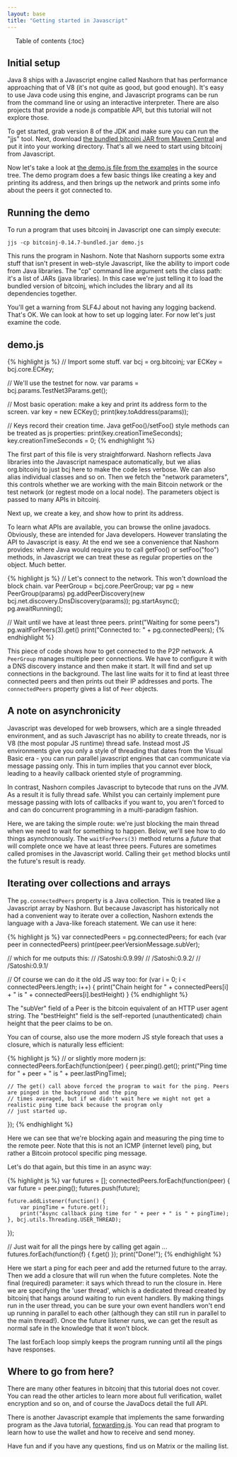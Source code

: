 ```yaml
---
layout: base
title: "Getting started in Javascript"
---
```


<div markdown="1" id="toc" class="toc"><div markdown="1">

* Table of contents
{:toc}

</div></div>

<div markdown="1" class="toccontent">

## Initial setup

Java 8 ships with a Javascript engine called Nashorn that has performance approaching that of V8 (it's not quite as good, but good enough). It's easy to use Java code using this engine, and Javascript programs can be run from the command line or using an interactive interpreter. There are also projects that provide a node.js compatible API, but this tutorial will not explore those.

To get started, grab version 8 of the JDK and make sure you can run the "jjs" tool. Next, download [the bundled bitcoinj JAR from Maven Central](http://search.maven.org/remotecontent?filepath=org/bitcoinj/bitcoinj-core/0.14.7/bitcoinj-core-0.14.7-bundled.jar) and put it into your working directory. That's all we need to start using bitcoinj from Javascript.

Now let's take a look at [the demo.js file from the examples](https://github.com/bitcoinj/bitcoinj/blob/master/examples/src/main/javascript/demo.js) in the source tree. The demo program does a few basic things like creating a key and printing its address, and then brings up the network and prints some info about the peers it got connected to.

## Running the demo

To run a program that uses bitcoinj in Javascript one can simply execute:

```
jjs -cp bitcoinj-0.14.7-bundled.jar demo.js
```

This runs the program in Nashorn. Note that Nashorn supports some extra stuff that isn't present in web-style Javascript, like the ability to import code from Java libraries. The "cp" command line argument sets the class path: it's a list of JARs (java libraries). In this case we're just telling it to load the bundled version of bitcoinj, which includes the library and all its dependencies together.

You'll get a warning from SLF4J about not having any logging backend. That's OK. We can look at how to set up logging later. For now let's just examine the code.

## demo.js

{% highlight js %}
// Import some stuff.
var bcj = org.bitcoinj;
var ECKey = bcj.core.ECKey;

// We'll use the testnet for now.
var params = bcj.params.TestNet3Params.get();

// Most basic operation: make a key and print its address form to the screen.
var key = new ECKey();
print(key.toAddress(params));

// Keys record their creation time. Java getFoo()/setFoo() style methods can be treated as js properties:
print(key.creationTimeSeconds);
key.creationTimeSeconds = 0;
{% endhighlight %}

The first part of this file is very straightforward. Nashorn reflects Java libraries into the Javascript namespace automatically, but we alias org.bitcoinj to just bcj here to make the code less verbose. We can also alias individual classes and so on. Then we fetch the "network parameters", this controls whether we are working with the main Bitcoin network or the test network (or regtest mode on a local node). The parameters object is passed to many APIs in bitcoinj.

Next up, we create a key, and show how to print its address.

To learn what APIs are available, you can browse the online javadocs. Obviously, these are intended for Java developers. However translating the API to Javascript is easy. At the end we see a convenience that Nashorn provides:  where Java would require you to call getFoo() or setFoo("foo") methods, in Javascript we can treat these as regular properties on the object. Much better.

{% highlight js %}
// Let's connect to the network. This won't download the block chain.
var PeerGroup = bcj.core.PeerGroup;
var pg = new PeerGroup(params)
pg.addPeerDiscovery(new bcj.net.discovery.DnsDiscovery(params));
pg.startAsync();
pg.awaitRunning();

// Wait until we have at least three peers.
print("Waiting for some peers")
pg.waitForPeers(3).get()
print("Connected to: " + pg.connectedPeers);
{% endhighlight %}

This piece of code shows how to get connected to the P2P network. A `PeerGroup` manages multiple peer connections. We have to configure it with a DNS discovery instance and then make it start. It will find and set up connections in the background. The last line waits for it to find at least three connected peers and then prints out their IP addresses and ports. The `connectedPeers` property gives a list of `Peer` objects.

## A note on asynchronicity

Javascript was developed for web browsers, which are a single threaded environment, and as such Javascript has no ability to create threads, nor is V8 (the most popular JS runtime) thread safe. Instead most JS environments give you only a style of threading that dates from the Visual Basic era - you can run parallel javascript engines that can communicate via message passing only. This in turn implies that you cannot ever block, leading to a heavily callback oriented style of programming.

In contrast, Nashorn compiles Javascript to bytecode that runs on the JVM. As a result it is fully thread safe. Whilst you can certainly implement pure message passing with lots of callbacks if you want to, you aren't forced to and can do concurrent programming in a multi-paradigm fashion.

Here, we are taking the simple route: we're just blocking the main thread when we need to wait for something to happen. Below, we'll see how to do things asynchronously. The `waitForPeers(3)` method returns a *future* that will complete once we have at least three peers. Futures are sometimes called promises in the Javascript world. Calling their `get` method blocks until the future's result is ready.

## Iterating over collections and arrays

The `pg.connectedPeers` property is a Java collection. This is treated like a Javascript array by Nashorn. But because Javascript has historically not had a convenient way to iterate over a collection, Nashorn extends the language with a Java-like foreach statement. We can use it here:

{% highlight js %}
var connectedPeers = pg.connectedPeers;
for each (var peer in connectedPeers)
    print(peer.peerVersionMessage.subVer);

// which for me outputs this:
// /Satoshi:0.9.99/
// /Satoshi:0.9.2/
// /Satoshi:0.9.1/

// Of course we can do it the old JS way too:
for (var i = 0; i < connectedPeers.length; i++) {
    print("Chain height for " + connectedPeers[i] + " is " + connectedPeers[i].bestHeight)
}
{% endhighlight %}

The "subVer" field of a Peer is the bitcoin equivalent of an HTTP user agent string. The "bestHeight" field is the self-reported (unauthenticated) chain height that the peer claims to be on.

You can of course, also use the more modern JS style foreach that uses a closure, which is naturally less efficient:

{% highlight js %}
// or slightly more modern js:
connectedPeers.forEach(function(peer) {
    peer.ping().get();
    print("Ping time for " + peer + " is " + peer.lastPingTime);

    // The get() call above forced the program to wait for the ping. Peers are pinged in the background and the ping
    // times averaged, but if we didn't wait here we might not get a realistic ping time back because the program only
    // just started up.
});
{% endhighlight %}

Here we can see that we're blocking again and measuring the ping time to the remote peer. Note that this is not an ICMP (internet level) ping, but rather a Bitcoin protocol specific ping message.

Let's do that again, but this time in an async way:

{% highlight js %}
var futures = [];
connectedPeers.forEach(function(peer) {
    var future = peer.ping();
    futures.push(future);

    future.addListener(function() {
        var pingTime = future.get();
        print("Async callback ping time for " + peer + " is " + pingTime);
    }, bcj.utils.Threading.USER_THREAD);
});

// Just wait for all the pings here by calling get again ...
futures.forEach(function(f) { f.get() });
print("Done!");
{% endhighlight %}

Here we start a ping for each peer and add the returned future to the array. Then we add a closure that will run when the future completes. Note the final (required) parameter: it says which thread to run the closure in. Here we are specifying the 'user thread', which is a dedicated thread created by bitcoinj that hangs around waiting to run event handlers. By making things run in the user thread, you can be sure your own event handlers won't end up running in parallel to each other (although they can still run in parallel to the main thread!). Once the future listener runs, we can get the result as normal safe in the knowledge that it won't block.

The last forEach loop simply keeps the program running until all the pings have responses.

## Where to go from here?

There are many other features in bitcoinj that this tutorial does not cover. You can read the other articles to learn more about full verification, wallet encryption and so on, and of course the JavaDocs detail the full API. 

There is another Javascript example that implements the same forwarding program as the Java tutorial, [forwarding.js](https://github.com/bitcoinj/bitcoinj/blob/master/examples/src/main/javascript/forwarding.js). You can read that program to learn how to use the wallet and how to receive and send money.

Have fun and if you have any questions, find us on Matrix or the mailing list.

</div>

